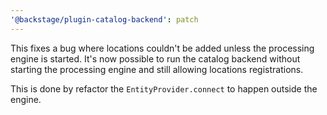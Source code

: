 ```yaml
---
'@backstage/plugin-catalog-backend': patch
---
```


This fixes a bug where locations couldn't be added unless the processing engine is started.
It's now possible to run the catalog backend without starting the processing engine and still allowing locations registrations.

This is done by refactor the `EntityProvider.connect` to happen outside the engine.
